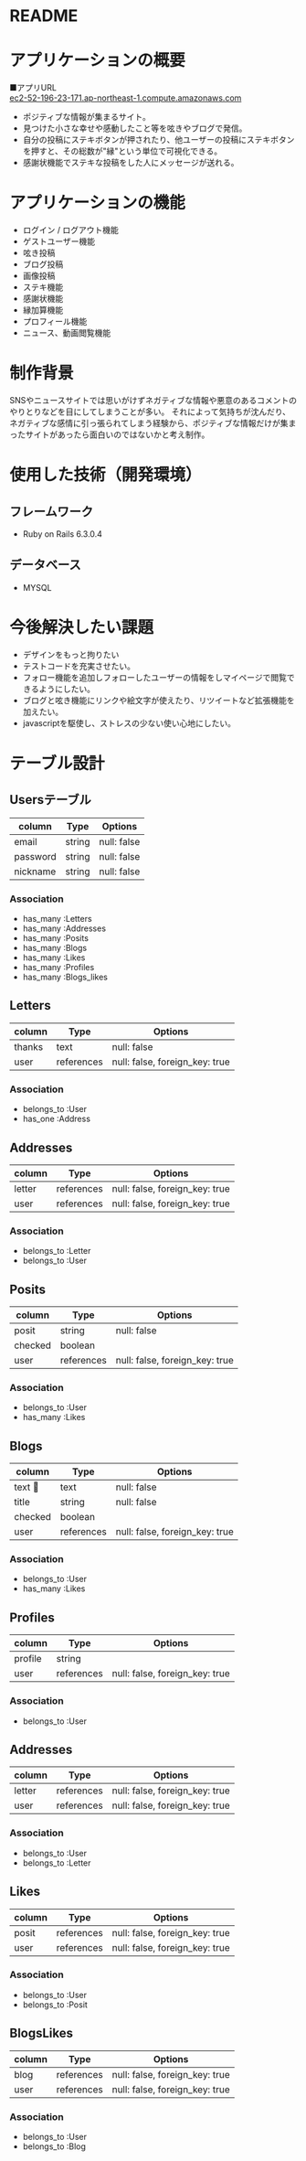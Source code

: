 # README

# アプリケーションの概要

■アプリURL<br>
[ec2-52-196-23-171.ap-northeast-1.compute.amazonaws.com](url)

- ポジティブな情報が集まるサイト。
- 見つけた小さな幸せや感動したこと等を呟きやブログで発信。
- 自分の投稿にステキボタンが押されたり、他ユーザーの投稿にステキボタンを押すと、その総数が"縁"という単位で可視化できる。
- 感謝状機能でステキな投稿をした人にメッセージが送れる。


# アプリケーションの機能
- ログイン / ログアウト機能
- ゲストユーザー機能
- 呟き投稿
- ブログ投稿
- 画像投稿
- ステキ機能
- 感謝状機能
- 縁加算機能
- プロフィール機能
- ニュース、動画閲覧機能

# 制作背景
SNSやニュースサイトでは思いがけずネガティブな情報や悪意のあるコメントのやりとりなどを目にしてしまうことが多い。
それによって気持ちが沈んだり、ネガティブな感情に引っ張られてしまう経験から、ポジティブな情報だけが集まったサイトがあったら面白いのではないかと考え制作。

# 使用した技術（開発環境）
## フレームワーク
- Ruby on Rails 6.3.0.4
## データベース
- MYSQL

# 今後解決したい課題
- デザインをもっと拘りたい
- テストコードを充実させたい。
- フォロー機能を追加しフォローしたユーザーの情報をしマイページで閲覧できるようにしたい。
- ブログと呟き機能にリンクや絵文字が使えたり、リツイートなど拡張機能を加えたい。
- javascriptを駆使し、ストレスの少ない使い心地にしたい。

# テーブル設計

## Usersテーブル

| column           | Type    | Options     |
| ---------------- | ------- | ----------- |
| email            | string  | null: false |
| password         | string  | null: false |
| nickname         | string  | null: false |

### Association

- has_many :Letters
- has_many :Addresses
- has_many :Posits
- has_many :Blogs
- has_many :Likes
- has_many :Profiles
- has_many :Blogs_likes

## Letters

| column                | Type       | Options                                       |
| --------------------- | ---------- | --------------------------------------------- |
| thanks                | text       | null: false                                   |
| user                  | references | null: false, foreign_key: true                |

### Association

- belongs_to :User
- has_one :Address

## Addresses

| column     | Type       | Options                        |
| ---------- | ---------- | ------------------------------ |
| letter     | references | null: false, foreign_key: true |
| user       | references | null: false, foreign_key: true |

### Association

- belongs_to :Letter
- belongs_to :User

## Posits

| column  | Type       | Options                        |
| ------- | ---------- | ------------------------------ |
| posit   | string     | null: false                    |
| checked | boolean    |                                |
| user    | references | null: false, foreign_key: true |

### Association

- belongs_to :User
- has_many :Likes

## Blogs

| column       | Type       | Options                        |
| ------------ | ---------- | ------------------------------ |
| text         | text       | null: false                    |
| title        | string     | null: false                    |
| checked      | boolean    |                                |
| user         | references | null: false, foreign_key: true |

### Association

- belongs_to :User
- has_many :Likes

## Profiles

| column  | Type       | Options                        |
| ------- | ---------- | ------------------------------ |
| profile | string     |                                |
| user    | references | null: false, foreign_key: true |

### Association

- belongs_to :User

## Addresses

| column  | Type       | Options                        |
| ------- | ---------- | ------------------------------ |
| letter  | references | null: false, foreign_key: true |
| user    | references | null: false, foreign_key: true |

### Association

- belongs_to :User
- belongs_to :Letter

## Likes

| column  | Type       | Options                        |
| ------- | ---------- | ------------------------------ |
| posit   | references | null: false, foreign_key: true |
| user    | references | null: false, foreign_key: true |

### Association

- belongs_to :User
- belongs_to :Posit

## BlogsLikes

| column  | Type       | Options                        |
| ------- | ---------- | ------------------------------ |
| blog    | references | null: false, foreign_key: true |
| user    | references | null: false, foreign_key: true |

### Association

- belongs_to :User
- belongs_to :Blog
